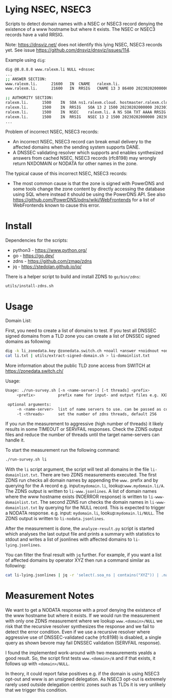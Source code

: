 Lying NSEC, NSEC3
=================

Scripts to detect domain names with a NSEC or NSEC3 record denying the existence
of a www hostname but where it exists. The NSEC or NSEC3 records have a valid RRSIG.

Note: https://dnsviz.net/ does not identify this lying NSEC, NSEC3 records yet.
See issue https://github.com/dnsviz/dnsviz/issues/114.

Example using `dig`:

```bash
dig @8.8.8.8 www.ralexm.li NULL +dnssec
...
;; ANSWER SECTION:
www.ralexm.li.		21600	IN	CNAME	ralexm.li.
www.ralexm.li.		21600	IN	RRSIG	CNAME 13 3 86400 20230202000000 20230112000000 35571 ralexm.li. rR8o/Tnu9jEqz51uvE9/HmuSynn6b+zgDhxCndlUUrOPogWb+05gKKS/ 2mtKLBadA+iAJhNxHoJrfQnDgwGdtw==

;; AUTHORITY SECTION:
ralexm.li.		1500	IN	SOA	ns1.ralexm.cloud. hostmaster.ralexm.cloud. 2022112103 10800 3600 604800 3600
ralexm.li.		1500	IN	RRSIG	SOA 13 2 1500 20230202000000 20230112000000 35571 ralexm.li. dUeu9dRtyR7eTwsrFStSADO2YiiyluBuZ8ROUiUHyoiC3UMNAhZ86uwi jt2sgEa6jsZylfQUeg6lO4lND83gAA==
ralexm.li.		1500	IN	NSEC	ralexm.li. A NS SOA TXT AAAA RRSIG NSEC DNSKEY
ralexm.li.		1500	IN	RRSIG	NSEC 13 2 1500 20230202000000 20230112000000 35571 ralexm.li. yfinvzyxI1j1KpU2xmGeLKmI08f29uvgdGVd/+AmaW9L1NlXVRyPpw2c GyMhOT92ZY2hIi9S+Qgxv+x03pP5Rg==
...
```

Problem of incorrect NSEC, NSEC3 records:

 * An incorrect NSEC, NSEC3 record can break email delivery to the affected domains when the sending
   system supports DANE.
 * A DNSSEC validating resolver which supports and enables synthesized answers from cached NSEC,
   NSEC3 records (rfc8198) may wrongly return NXDOMAIN or NODATA for other names in the zone.

The typical cause of this incorrect NSEC, NSEC3 records:

 * The most common cause is that the zone is signed with PowerDNS and some tools change
   the zone content by directly accessing the database using SQL where instead it should be using
   the PowerDNS API. See also https://github.com/PowerDNS/pdns/wiki/WebFrontends for a list of 
   WebFrontends known to cause this error.


Install
=======

Dependencies for the scripts:

 * python3 - https://www.python.org/
 * go - https://go.dev/
 * zdns - https://github.com/zmap/zdns
 * jq - https://stedolan.github.io/jq/

There is a helper script to build and install ZDNS to `go/bin/zdns`:

```bash
utils/install-zdns.sh
```


Usage
=====

Domain List:

First, you need to create a list of domains to test. If you test all DNSSEC signed domains from a TLD zone
you can create a list of DNSSEC signed domains as following:

```bash
dig -k li_zonedata.key @zonedata.switch.ch +noall +answer +noidnout +onesoa AXFR li. > li.txt
cat li.txt | utils/extract-signed-domain.sh > li-domainlist.txt
```

More information about the public TLD zone access from SWITCH at https://zonedata.switch.ch/

Usage:

```bash
Usage: ./run-survey.sh [-n <name-server>] [-t threads] <prefix>
     <prefix>          prefix name for input- and output files e.g. XXX-domainlist.txt

 optional arguments:
     -n <name-server>  list of name servers to use. can be passed as comma-delimited string. optional port can be specified, default 1.1.1.1:53
     -t <threads>      set the number of zdns threads, default 256
```

If you run the measurement to aggressive (high number of threads) it likely results in some TIMEOUT or SERVFAIL responses.
Check the ZDNS output files and reduce the number of threads until the target name-servers can handle it.


To start the measurement run the following command:

```bash
./run-survey.sh li
```

With the `li` script argument, the script will test all domains in the file `li-domainlist.txt`.
There are two ZDNS measurements executed. The first ZDNS run checks all domain names by appending the `www.`
prefix and by querying for the A record e.g. input:`mydomain.li`, lookup:`www.mydomain.li/A`.
The ZDNS output is written to `li-www.jsonlines`. A list of domain names where the www hostname
exists (NOERROR response) is written to `li-www-domainlist.txt`.
The second ZDNS run checks the domain names in `li-www-domainlist.txt` by querying for the NULL record.
This is expected to trigger a NODATA response. e.g. input: `mydomain.li`, lookup:`mydomain.li/NULL`.
The ZDNS output is written to `li-nodata.jsonlines`.

After the measurement is done, the `analyze-result.py` script is started which analyses the last
output file and prints a summary with statistics to stdout and writes a list of jsonlines with 
affected domains to `li-lying.jsonlines`.

You can filter the final result with `jq` further. For example, if you want a list of affected
domains by operator XYZ then run a command similar as following:

```bash
cat li-lying.jsonlines | jq -r 'select(.soa_ns | contains("XYZ")) | .name' | sort > XYZ.txt
```


Measurement Notes
=================

We want to get a NODATA response with a proof denying the existance of the www hostname but where it
exists. If we would run the measurement with only one ZDNS measurement where we lookup  `www.<domain>/NULL` we risk
that the recursive resolver synthesizes the response and we fail to detect the error condition. Even if we use a
recursive resolver where aggressive use of DNSSEC-validated cache (rfc8198) is disabled, a single query as shown 
bevore may fail DNSSEC validation (SERVFAIL response).

I found the implemented work-around with two measurements yealds a good result. So, the script first tests
`www.<domain>/A` and if that exists, it follows up with `<domain>/NULL`.

In theory, it could report false positives e.g. if the domain is using NSEC3 opt-out and www is an unsigned delegation.
As NSEC3 opt-out is extremely rarely used outside delegation centric zones such as TLDs it is very unlikely that
we trigger this condition.

